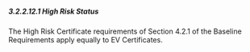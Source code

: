##### 3.2.2.12.1 High Risk Status

The High Risk Certificate requirements of Section 4.2.1 of the Baseline Requirements apply equally to EV Certificates.

